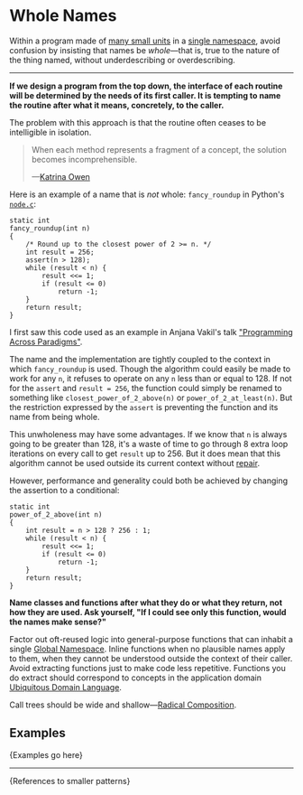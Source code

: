 # Whole Names

Within a program made of [many small units](./many-small-units.md) in a
[single namespace](./single-namespace), avoid confusion by insisting that
names be *whole*—that is, true to the nature of the thing named, without
underdescribing or overdescribing.

---

**If we design a program from the top down, the interface of each routine will
be determined by the needs of its first caller. It is tempting to name the
routine after what it means, concretely, to the caller.**

The problem with this approach is that the routine often ceases to be intelligible in
isolation.

> When each method represents a fragment of a concept, the solution becomes incomprehensible.
>
> —[Katrina Owen](https://www.sitepoint.com/whats-in-a-name-anti-patterns-to-a-hard-problem/)

Here is an example of a name that is *not* whole: `fancy_roundup` in Python's [`node.c`](http://svn.python.org/projects/python/branches/py3k/Parser/node.c):

```
static int
fancy_roundup(int n)
{
    /* Round up to the closest power of 2 >= n. */
    int result = 256;
    assert(n > 128);
    while (result < n) {
        result <<= 1;
        if (result <= 0)
            return -1;
    }
    return result;
}
```

I first saw this code used as an example in Anjana Vakil's talk ["Programming Across Paradigms"](https://www.youtube.com/watch?v=Pg3UeB-5FdA).

The name and the implementation are tightly coupled to the context in which `fancy_roundup`
is used. Though the algorithm could easily be made to work for any `n`, it refuses to operate
on any `n` less than or equal to 128. If not for the `assert` and `result = 256`, the function could simply be
renamed to something like `closest_power_of_2_above(n)` or `power_of_2_at_least(n)`. But the
restriction expressed by the `assert` is preventing the function and its name from being whole.

This unwholeness may have some advantages. If we know that `n` is always going to be greater than 128,
it's a waste of time to go through 8 extra loop iterations on every call to get `result` up to 256.
But it does mean that this algorithm cannot be used outside its current context without [repair](https://patterns-dev.github.io/patterns/newpat/newpat104/newpat104.htm#pat104).

However, performance and generality could both be achieved by changing the assertion to a conditional:

```
static int
power_of_2_above(int n)
{
    int result = n > 128 ? 256 : 1;
    while (result < n) {
        result <<= 1;
        if (result <= 0)
            return -1;
    }
    return result;
}
```

**Name classes and functions after what they do or what they return, not how they are used. Ask
yourself, "If I could see only this function, would the names make sense?"**

Factor out oft-reused logic into general-purpose functions that can
inhabit a single [Global Namespace](./global-namespace.md). Inline functions
when no plausible names apply to them, when they cannot be understood outside
the context of their caller. Avoid extracting functions just to make code less repetitive.
Functions you do extract should correspond to concepts in the application domain
[Ubiquitous Domain Language](./ubiquitous-domain-language.md).

Call trees should be wide
and shallow—[Radical Composition](./radical-composition.md).

## Examples

{Examples go here}

---

{References to smaller patterns}
